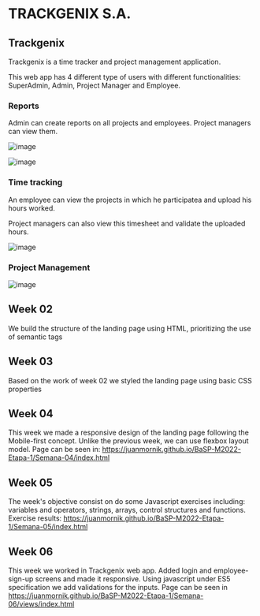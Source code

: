 # TRACKGENIX S.A.

## Trackgenix

Trackgenix is a time tracker and project management application. 

This web app has 4 different type of users with different functionalities: SuperAdmin, Admin, Project Manager and Employee.


### Reports

Admin can create reports on all projects and employees. Project managers can view them.

![image](https://user-images.githubusercontent.com/94427392/160259600-75f93190-5ded-474e-9e78-eb957a0e7518.png)

![image](https://user-images.githubusercontent.com/94427392/160259743-dd96b7bb-bd7f-4cf6-80e3-4d3c167cbfea.png)

### Time tracking

An employee can view the projects in which he participatea and upload his hours worked.

Project managers can also view this timesheet and validate the uploaded hours.

![image](https://user-images.githubusercontent.com/94427392/160260367-a2f4d483-c3f3-4699-b6cb-4821c6e2f328.png)

### Project Management

![image](https://user-images.githubusercontent.com/94427392/160260373-ef8b0520-5d0f-4c44-9641-8e83e86d264b.png)


## Week 02

We build the structure of the landing page using HTML, prioritizing the use of semantic tags

## Week 03

Based on the work of week 02 we styled the landing page using basic CSS properties

## Week 04

This week we made a responsive design of the landing page following the Mobile-first concept.
Unlike the previous week, we can use flexbox layout model.
Page can be seen in: https://juanmornik.github.io/BaSP-M2022-Etapa-1/Semana-04/index.html

## Week 05

The week's objective consist on do some Javascript exercises including: variables and operators, strings, arrays, control structures and functions.
Exercise results: https://juanmornik.github.io/BaSP-M2022-Etapa-1/Semana-05/index.html

## Week 06

This week we worked in Trackgenix web app. Added login and employee-sign-up screens and made it responsive. Using javascript under ES5 specification we add validations for the inputs. Page can be seen in https://juanmornik.github.io/BaSP-M2022-Etapa-1/Semana-06/views/index.html